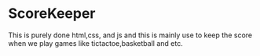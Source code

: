 # ScoreKeeper
This is purely done html,css, and js and this is mainly use to keep the score when we play games like tictactoe,basketball and etc.
